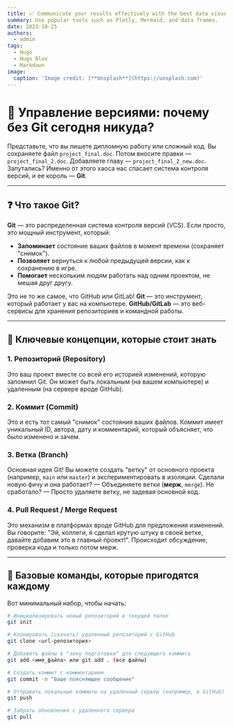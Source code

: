 ```yaml
---
title: 📈 Communicate your results effectively with the best data visualizations
summary: Use popular tools such as Plotly, Mermaid, and data frames.
date: 2023-10-25
authors:
  - admin
tags:
  - Hugo
  - Hugo Blox
  - Markdown
image:
  caption: 'Image credit: [**Unsplash**](https://unsplash.com)'
---
```


# 🧩 Управление версиями: почему без Git сегодня никуда?

Представьте, что вы пишете дипломную работу или сложный код. Вы сохраняете файл `project_final.doc`. Потом вносите правки — `project_final_2.doc`. Добавляете главу — `project_final_2_new.doc`. Запутались? Именно от этого хаоса нас спасает система контроля версий, и ее король — **Git**.

---

## ❓ Что такое Git?

**Git** — это распределенная система контроля версий (VCS). Если просто, это мощный инструмент, который:
*   **Запоминает** состояние ваших файлов в момент времени (сохраняет "снимок").
*   **Позволяет** вернуться к любой предыдущей версии, как к сохранению в игре.
*   **Помогает** нескольким людям работать над одним проектом, не мешая друг другу.

Это не то же самое, что GitHub или GitLab! **Git** — это инструмент, который работает у вас на компьютере. **GitHub/GitLab** — это веб-сервисы для хранения репозиториев и командной работы.

---

## 🧠 Ключевые концепции, которые стоит знать

### 1. Репозиторий (Repository)
Это ваш проект вместе со всей его историей изменений, которую запомнил Git. Он может быть локальным (на вашем компьютере) и удаленным (на сервере вроде GitHub).

### 2. Коммит (Commit)
Это и есть тот самый "снимок" состояния ваших файлов. Коммит имеет уникальный ID, автора, дату и комментарий, который объясняет, что было изменено и зачем.

### 3. Ветка (Branch)
Основная идея Git! Вы можете создать "ветку" от основного проекта (например, `main` или `master`) и экспериментировать в изоляции. Сделали новую фичу и она работает? — Объединяете ветки (**мерж**, `merge`). Не сработало? — Просто удаляете ветку, не задевая основной код.

### 4. Pull Request / Merge Request
Это механизм в платформах вроде GitHub для предложения изменений. Вы говорите: "Эй, коллеги, я сделал крутую штуку в своей ветке, давайте добавим это в главный проект!". Происходит обсуждение, проверка кода и только потом мерж.

---

## 🚀 Базовые команды, которые пригодятся каждому

Вот минимальный набор, чтобы начать:

```bash
# Инициализировать новый репозиторий в текущей папке
git init

# Клонировать (скачать) удаленный репозиторий с GitHub
git clone <url-репозитория>

# Добавить файлы в "зону подготовки" для следующего коммита
git add <имя_файла> или git add . (все файлы)

# Создать коммит с комментарием
git commit -m "Ваше поясняющее сообщение"

# Отправить локальные коммиты на удаленный сервер (например, в GitHub)
git push

# Забрать обновления с удаленного сервера
git pull
